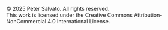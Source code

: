 © 2025 Peter Salvato. All rights reserved.  
This work is licensed under the Creative Commons Attribution-NonCommercial 4.0 International License.
